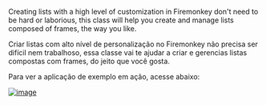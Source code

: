 Creating lists with a high level of customization in Firemonkey don't need to be hard or laborious, this class will help you create and manage lists composed of frames, the way you like.

Criar listas com alto nível de personalização no Firemonkey não precisa ser difícil nem trabalhoso, essa classe vai te ajudar a criar e gerencias listas compostas com frames, do jeito que você gosta.

Para ver a aplicação de exemplo em ação, acesse abaixo:

[![image](https://user-images.githubusercontent.com/73204648/110972454-c74d3600-833a-11eb-9cc5-ac3038277fa8.png)
](https://www.youtube.com/watch?v=xd_Pj6C_qFs "Lista personalizada com frames - TSOList")
